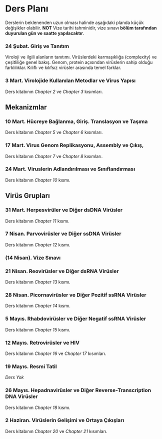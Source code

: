 # Ders Planı

Derslerin beklenenden uzun olması halinde aşağıdaki planda küçük değişikler olabilir. **NOT** Vize tarihi tahminidir, vize sınavı **bölüm tarafından duyurulan gün ve saatte yapılacaktır**.

### 24 Şubat. Giriş ve Tanıtım

Viroloji ve ilgili alanların tanıtımı. Virüslerdeki karmaşıklığa (complexity) ve çeşitliliğe genel bakış. Genom, protein açısından virüslerin sahip olduğu farklılıklar. Kılıflı ve kılıfsız virüsler arasında temel farklar.

### 3 Mart. Virolojide Kullanılan Metodlar ve Virus Yapısı

Ders kitabının *Chapter 2* ve *Chapter 3* kısımları.

## Mekanizmlar

### 10 Mart. Hücreye Bağlanma, Giriş. Translasyon ve Taşıma

Ders kitabının *Chapter 5* ve *Chapter 6* kısımları.

### 17 Mart. Virus Genom Replikasyonu, Assembly ve Çıkış, 

Ders kitabının *Chapter 7* ve *Chapter 8* kısımları.

### 24 Mart. Viruslerin Adlandırılması ve Sınıflandırması

Ders kitabının *Chapter 10* kısmı.

## Virüs Grupları

### 31 Mart. Herpesvirüler ve Diğer dsDNA Virüsler

Ders kitabının *Chapter 11* kısmı.

### 7 Nisan. Parvovirüsler ve Diğer ssDNA Virüsler

Ders kitabının *Chapter 12* kısmı.

### (14 Nisan). Vize Sınavı

### 21 Nisan. Reovirüsler ve Diğer dsRNA Virüsler

Ders kitabının *Chapter 13* kısmı.

### 28 Nisan. Picornavirüsler ve Diğer Pozitif ssRNA Virüsler

Ders kitabının *Chapter 14* kısmı.

### 5 Mayıs. Rhabdovirüsler ve Diğer Negatif ssRNA Virüsler

Ders kitabının *Chapter 15* kısmı.

### 12 Mayıs. Retrovirüsler ve HIV

Ders kitabının *Chapter 16* ve *Chapter 17* kısımları.

### 19 Mayıs. Resmi Tatil

*Ders Yok*

### 26 Mayıs. Hepadnavirüsler ve Diğer Reverse-Transcription DNA Virüsler

Ders kitabının *Chapter 18* kısmı.

### 2 Haziran. Virüslerin Gelişimi ve Ortaya Çıkışları

Ders kitabının *Chapter 20* ve *Chapter 21* kısımları.